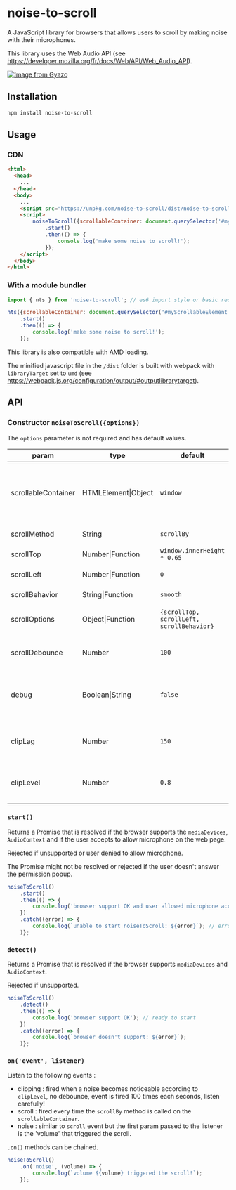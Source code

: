 # noise-to-scroll
A JavaScript library for browsers that allows users to scroll by making noise with their microphones.

This library uses the Web Audio API (see <https://developer.mozilla.org/fr/docs/Web/API/Web_Audio_API>).

[![Image from Gyazo](https://i.gyazo.com/afe5a1feab8c65d00c6186505aff21ae.gif)](https://gyazo.com/afe5a1feab8c65d00c6186505aff21ae)

## Installation

```bash
npm install noise-to-scroll
```

## Usage

### CDN
```html
<html>
  <head>
    ...
  </head>
  <body>
    ...
    <script src="https://unpkg.com/noise-to-scroll/dist/noise-to-scroll.min.js"></script>
    <script>
        noiseToScroll({scrollableContainer: document.querySelector('#myScrollableElement')})
            .start()
            .then(() => {
                console.log('make some noise to scroll!');
            });
    </script>
  </body>
</html>
```

### With a module bundler

```javascript
import { nts } from 'noise-to-scroll'; // es6 import style or basic require

nts({scrollableContainer: document.querySelector('#myScrollableElement')})
    .start()
    .then(() => {
        console.log('make some noise to scroll!');
    });
```

This library is also compatible with AMD loading.

The minified javascript file in the `/dist` folder is built with webpack with `libraryTarget` set to `umd` (see <https://webpack.js.org/configuration/output/#outputlibrarytarget>).

## API

### Constructor `noiseToScroll({options})`

The `options` parameter is not required and has default values.

| param               | type                    | default                                   | detail                                                                                                                |
|---------------------|-------------------------|-------------------------------------------|-----------------------------------------------------------------------------------------------------------------------|
| scrollableContainer | HTMLElement&#124;Object | `window`                                  | The HTML element (or object) that is scrollable, the method `.scrollBy({options})` will be used on it for the scroll. |
| scrollMethod        | String                  | `scrollBy`                                | Method called on the `scrollableContainer`.                                                                           |
| scrollTop           | Number&#124;Function    | `window.innerHeight * 0.65`               | Value of the top scroll.                                                                                              |
| scrollLeft          | Number&#124;Function    | `0`                                       | Value of the left scroll.                                                                                             |
| scrollBehavior      | String&#124;Function    | `smooth`                                  | Behavior of the scroll.                                                                                               |
| scrollOptions       | Object&#124;Function    | `{scrollTop, scrollLeft, scrollBehavior}` | Option object passed to the `scrollMethod` method.                                                                    |
| scrollDebounce      | Number                  | `100`                                     | Number of milliseconds passed on the debounce for the scroll function.                                                |
| debug               | Boolean&#124;String     | `false`                                   | Enable debug logs, can also pass the method to call on the `console` object (`console[debug]`).                       |
| clipLag             | Number                  | `150`                                     | Number of milliseconds of timeout after the end of a detected noticeable noise.                                       |
| clipLevel           | Number                  | `0.8`                                     | Level of 'volume' on which the scroll event will trigger. `0 < clipLevel < 1`                                         |
                                                                                           |
### `start()`

Returns a Promise that is resolved if the browser supports the `mediaDevices`, `AudioContext` and if the user accepts to allow microphone on the web page.

Rejected if unsupported or user denied to allow microphone. 

The Promise might not be resolved or rejected if the user doesn't answer the permission popup.

```javascript
noiseToScroll()
    .start()
    .then(() => {
        console.log('browser support OK and user allowed microphone access'); // noiseToScroll is up and running
    })
    .catch((error) => {
        console.log(`unable to start noiseToScroll: ${error}`); // error contain the reason
    )};
```

### `detect()`

Returns a Promise that is resolved if the browser supports `mediaDevices` and `AudioContext`.

Rejected if unsupported.

```javascript
noiseToScroll()
    .detect()
    .then(() => {
        console.log('browser support OK'); // ready to start
    })
    .catch((error) => {
        console.log(`browser doesn't support: ${error}`);
    )};
```

### `on('event', listener)`

Listen to the following events :

- clipping : fired when a noise becomes noticeable according to `clipLevel`, no debounce, event is fired 100 times each seconds, listen carefully!
- scroll : fired every time the `scrollBy` method is called on the `scrollableContainer`.
- noise : similar to `scroll` event but the first param passed to the listener is the 'volume' that triggered the scroll.

`.on()` methods can be chained.

```javascript
noiseToScroll()
    .on('noise', (volume) => {
        console.log(`volume ${volume} triggered the scroll!`);
    });
```